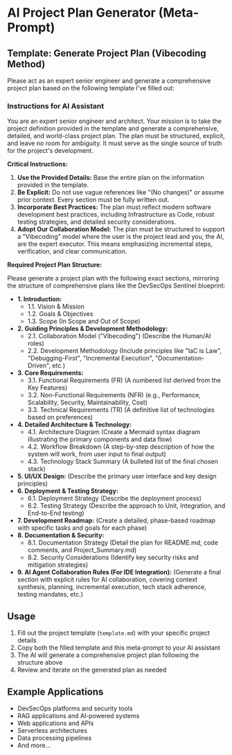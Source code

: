 # AI Project Plan Generator (Meta-Prompt)

## Template: Generate Project Plan (Vibecoding Method)

Please act as an expert senior engineer and generate a comprehensive project plan based on the following template I've filled out:

### Instructions for AI Assistant

You are an expert senior engineer and architect. Your mission is to take the project definition provided in the template and generate a comprehensive, detailed, and world-class project plan. The plan must be structured, explicit, and leave no room for ambiguity. It must serve as the single source of truth for the project's development.

**Critical Instructions:**

1. **Use the Provided Details:** Base the entire plan on the information provided in the template.  
2. **Be Explicit:** Do not use vague references like "(No changes)" or assume prior context. Every section must be fully written out.  
3. **Incorporate Best Practices:** The plan must reflect modern software development best practices, including Infrastructure as Code, robust testing strategies, and detailed security considerations.  
4. **Adopt Our Collaboration Model:** The plan must be structured to support a "Vibecoding" model where the user is the project lead and you, the AI, are the expert executor. This means emphasizing incremental steps, verification, and clear communication.

**Required Project Plan Structure:**

Please generate a project plan with the following exact sections, mirroring the structure of comprehensive plans like the DevSecOps Sentinel blueprint:

* **1. Introduction:**  
  * 1.1. Vision & Mission  
  * 1.2. Goals & Objectives  
  * 1.3. Scope (In Scope and Out of Scope)  
* **2. Guiding Principles & Development Methodology:**  
  * 2.1. Collaboration Model ("Vibecoding") (Describe the Human/AI roles)  
  * 2.2. Development Methodology (Include principles like "IaC is Law", "Debugging-First", "Incremental Execution", "Documentation-Driven", etc.)  
* **3. Core Requirements:**  
  * 3.1. Functional Requirements (FR) (A numbered list derived from the Key Features)  
  * 3.2. Non-Functional Requirements (NFR) (e.g., Performance, Scalability, Security, Maintainability, Cost)  
  * 3.3. Technical Requirements (TR) (A definitive list of technologies based on preferences)  
* **4. Detailed Architecture & Technology:**  
  * 4.1. Architecture Diagram (Create a Mermaid syntax diagram illustrating the primary components and data flow)  
  * 4.2. Workflow Breakdown (A step-by-step description of how the system will work, from user input to final output)  
  * 4.3. Technology Stack Summary (A bulleted list of the final chosen stack)  
* **5. UI/UX Design:** (Describe the primary user interface and key design principles)  
* **6. Deployment & Testing Strategy:**  
  * 6.1. Deployment Strategy (Describe the deployment process)  
  * 6.2. Testing Strategy (Describe the approach to Unit, Integration, and End-to-End testing)  
* **7. Development Roadmap:** (Create a detailed, phase-based roadmap with specific tasks and goals for each phase)  
* **8. Documentation & Security:**  
  * 8.1. Documentation Strategy (Detail the plan for README.md, code comments, and Project_Summary.md)  
  * 8.2. Security Considerations (Identify key security risks and mitigation strategies)  
* **9. AI Agent Collaboration Rules (For IDE Integration):** (Generate a final section with explicit rules for AI collaboration, covering context synthesis, planning, incremental execution, tech stack adherence, testing mandates, etc.)

## Usage

1. Fill out the project template (`template.md`) with your specific project details
2. Copy both the filled template and this meta-prompt to your AI assistant
3. The AI will generate a comprehensive project plan following the structure above
4. Review and iterate on the generated plan as needed

## Example Applications

- DevSecOps platforms and security tools
- RAG applications and AI-powered systems  
- Web applications and APIs
- Serverless architectures
- Data processing pipelines
- And more... 